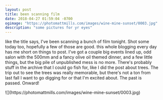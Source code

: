 ```yaml
---
layout: post
title: been scanning film
date: 2018-04-27 01:59:04 -0700
ogimage: "https://photomattmills.com/images/wine-mine-sunset/0003.jpg"
description: "some pictures for yr eyes"
---
```


like the title says, I've been scanning a bunch of film tonight. Shot some today too, hopefully a few of those are good. this whole blogging every day has me short on things to post. I've got a couple big events lined up, odd salon with the 500mm and a fancy olive oil themed dinner, and a few little things, but the big pile of unpublished mess is no more. There's probably stuff in the archive that I could go fish for, like I did the post about trees. The trip out to see the trees was really memorable, but there's not a ton from last fall I want to go digging for or that I'm excited about. The past is passed. Onward!

<span style="display:block;" class="center">
  ![](https://photomattmills.com/images/wine-mine-sunset/0003.jpg)
<span class="caption"></span>
</span>
